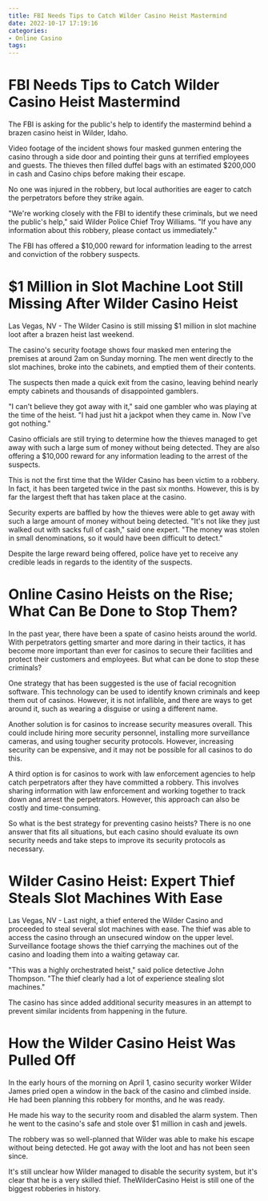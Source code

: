 ```yaml
---
title: FBI Needs Tips to Catch Wilder Casino Heist Mastermind
date: 2022-10-17 17:19:16
categories:
- Online Casino
tags:
---
```



#  FBI Needs Tips to Catch Wilder Casino Heist Mastermind

The FBI is asking for the public's help to identify the mastermind behind a brazen casino heist in Wilder, Idaho.

Video footage of the incident shows four masked gunmen entering the casino through a side door and pointing their guns at terrified employees and guests. The thieves then filled duffel bags with an estimated $200,000 in cash and Casino chips before making their escape.

No one was injured in the robbery, but local authorities are eager to catch the perpetrators before they strike again.

"We're working closely with the FBI to identify these criminals, but we need the public's help," said Wilder Police Chief Troy Williams. "If you have any information about this robbery, please contact us immediately."

The FBI has offered a $10,000 reward for information leading to the arrest and conviction of the robbery suspects.

#  $1 Million in Slot Machine Loot Still Missing After Wilder Casino Heist

Las Vegas, NV - The Wilder Casino is still missing $1 million in slot machine loot after a brazen heist last weekend.

The casino's security footage shows four masked men entering the premises at around 2am on Sunday morning. The men went directly to the slot machines, broke into the cabinets, and emptied them of their contents.

The suspects then made a quick exit from the casino, leaving behind nearly empty cabinets and thousands of disappointed gamblers.

"I can't believe they got away with it," said one gambler who was playing at the time of the heist. "I had just hit a jackpot when they came in. Now I've got nothing."

Casino officials are still trying to determine how the thieves managed to get away with such a large sum of money without being detected. They are also offering a $10,000 reward for any information leading to the arrest of the suspects.

This is not the first time that the Wilder Casino has been victim to a robbery. In fact, it has been targeted twice in the past six months. However, this is by far the largest theft that has taken place at the casino.

 Security experts are baffled by how the thieves were able to get away with such a large amount of money without being detected. "It's not like they just walked out with sacks full of cash," said one expert. "The money was stolen in small denominations, so it would have been difficult to detect."

Despite the large reward being offered, police have yet to receive any credible leads in regards to the identity of the suspects.

#  Online Casino Heists on the Rise; What Can Be Done to Stop Them?

In the past year, there have been a spate of casino heists around the world. With perpetrators getting smarter and more daring in their tactics, it has become more important than ever for casinos to secure their facilities and protect their customers and employees. But what can be done to stop these criminals?

One strategy that has been suggested is the use of facial recognition software. This technology can be used to identify known criminals and keep them out of casinos. However, it is not infallible, and there are ways to get around it, such as wearing a disguise or using a different name.

Another solution is for casinos to increase security measures overall. This could include hiring more security personnel, installing more surveillance cameras, and using tougher security protocols. However, increasing security can be expensive, and it may not be possible for all casinos to do this.

A third option is for casinos to work with law enforcement agencies to help catch perpetrators after they have committed a robbery. This involves sharing information with law enforcement and working together to track down and arrest the perpetrators. However, this approach can also be costly and time-consuming.

So what is the best strategy for preventing casino heists? There is no one answer that fits all situations, but each casino should evaluate its own security needs and take steps to improve its security protocols as necessary.

#  Wilder Casino Heist: Expert Thief Steals Slot Machines With Ease




Las Vegas, NV - Last night, a thief entered the Wilder Casino and proceeded to steal several slot machines with ease. The thief was able to access the casino through an unsecured window on the upper level. Surveillance footage shows the thief carrying the machines out of the casino and loading them into a waiting getaway car.

"This was a highly orchestrated heist," said police detective John Thompson. "The thief clearly had a lot of experience stealing slot machines."

The casino has since added additional security measures in an attempt to prevent similar incidents from happening in the future.

#  How the Wilder Casino Heist Was Pulled Off

In the early hours of the morning on April 1, casino security worker Wilder James pried open a window in the back of the casino and climbed inside. He had been planning this robbery for months, and he was ready.

He made his way to the security room and disabled the alarm system. Then he went to the casino's safe and stole over $1 million in cash and jewels.

The robbery was so well-planned that Wilder was able to make his escape without being detected. He got away with the loot and has not been seen since.

It's still unclear how Wilder managed to disable the security system, but it's clear that he is a very skilled thief. TheWilderCasino Heist is still one of the biggest robberies in history.